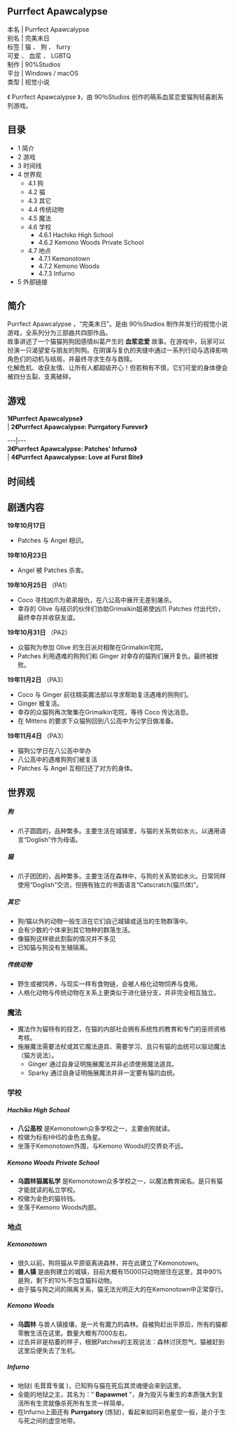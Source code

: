 Purrfect Apawcalypse  
---  
本名  |  Purrfect Apawcalypse   
别名  |  完美末日   
标签  |  猫  、  狗  、  furry    
可爱  、  血浆  、  LGBTQ  
制作  |  90%Studios   
平台  |  Windows  /  macOS   
类型  |  视觉小说   
  
《  Purrfect Apawcalypse  》，由  90％Studios  创作的萌系血浆恋爱猫狗轻喜剧系列游戏。

##  目录

  * 1  简介 
  * 2  游戏 
  * 3  时间线 
  * 4  世界观 
    * 4.1  狗 
    * 4.2  猫 
    * 4.3  其它 
    * 4.4  传统动物 
    * 4.5  魔法 
    * 4.6  学校 
      * 4.6.1  Hachiko High School 
      * 4.6.2  Kemono Woods Private School 
    * 4.7  地点 
      * 4.7.1  Kemonotown 
      * 4.7.2  Kemono Woods 
      * 4.7.3  Infurno 
  * 5  外部链接 

##  简介

Purrfect Apawcalypse  ，“完美末日”。是由  90％Studios  制作并发行的视觉小说游戏，全系列分为三部曲共四部作品。  
故事讲述了一个猫猫狗狗因感情纠葛产生的 **血浆恋爱**
故事。在游戏中，玩家可以扮演一只渴望爱与朋友的狗狗。在阴谋与复仇的夹缝中通过一系列行动与选择影响角色们的动机与结局，并最终寻求生存与救赎。  
化解危机、收获友情、让所有人都超级开心！但若稍有不慎，它们可爱的身体便会被四分五裂、支离破碎。

##  游戏

**1《Purrfect Apawcalypse》**  
|  **2《Purrfect Apawcalypse: Purrgatory Furever》**  
  
---|---  
**3《Purrfect Apawcalypse: Patches' Infurno》**  
|  **4《Purrfect Apawcalypse: Love at Furst Bite》**  
  
  
##  时间线

剧透内容  
---  
**19年10月17日**

  * Patches  与  Angel  相识。 

**19年10月23日**

  * Angel  被  Patches  杀害。 

**19年10月25日** （PA1）

  * Coco  寻找凶爪为弟弟报仇，在八公高中展开无差别屠杀。 
  * 幸存的  Olive  与结识的伙伴们协助Grimalkin姐弟使凶爪  Patches  付出代价，最终幸存并收获友谊。 

**19年10月31日** （PA2）

  * 众猫狗为参加  Olive  的生日派对相聚在Grimalkin宅院。 
  * Patches  利用遇难的狗狗们和  Ginger  对幸存的猫狗们展开复仇，最终被挫败。 

**19年11月2日** （PA3）

  * Coco  与  Ginger  前往精英魔法部以寻求帮助复活遇难的狗狗们。 
  * Ginger  被复活。 
  * 幸存的众猫狗再次聚集在Grimalkin宅院，等待  Coco  传达消息。 
  * 在  Mittens  的要求下众猫狗回到八公高中为公学日做准备。 

**19年11月4日** （PA3）

  * 猫狗公学日在八公高中举办 
  * 八公高中的遇难狗狗们被复活 
  * Patches  与  Angel  互相归还了对方的身体。 

  
  
##  世界观

#####  狗

  * 爪子圆圆的，品种繁多。主要生活在城镇里，与猫的关系势如水火。以通用语言“Doglish”作为母语。 

#####  猫

  * 爪子团团的，品种繁多。主要生活在森林中，与狗的关系势如水火。日常同样使用“Doglish”交流，但拥有独立的书面语言“Catscratch(猫爪体)”。 

#####  其它

  * 狗/猫以外的动物一般生活在它们自己城镇或适当的生物群落中。 
  * 会有少数的个体来到其它物种的群落生活。 
  * 像猫狗这样彼此割裂的情况并不多见 
  * 已知猫与狗没有生殖隔离。 

#####  传统动物

  * 野生或被饲养，与现实一样有食物链，会被人格化动物饲养与食用。 
  * 人格化动物与传统动物在关系上更类似于进化链分支，并非完全相互独立。 

###  魔法

  * 魔法作为猫特有的技艺，在猫的内部社会拥有系统性的教育和专门的巫师资格考核。 
  * 施展魔法需要法杖或其它魔法道具、需要学习、且只有猫的血统可以驱动魔法（猫方说法）。 
    * Ginger  通过自身证明施展魔法并非必须使用魔法道具。 
    * Sparky  通过自身证明施展魔法并非一定要有猫的血统。 

###  学校

#####  Hachiko High School

  * **八公高校** 是Kemonotown众多学校之一，主要由狗就读。 
  * 校徽为标有HHS的金色五角星。 
  * 坐落于Kemonotown外围，与Kemono Woods的交界处不远。 

#####  Kemono Woods Private School

  * **乌圆林猫属私学** 是Kemonotown众多学校之一，以魔法教育闻名。是只有猫才能就读的私立学校。 
  * 校徽为金色的猫铃铛。 
  * 坐落于Kemono Woods内部。 

###  地点

#####  Kemonotown

  * 很久以前，狗将猫从平原驱离进森林，并在此建立了Kemonotown。 
  * **兽人镇** 是由狗建立的城镇，目前大概有15000只动物居住在这里，其中90%是狗，剩下的10%不包含猫科动物。 
  * 由于猫与狗之间的隔离关系，猫无法光明正大的在Kemonotown中正常穿行。 

#####  Kemono Woods

  * **乌圆林** 与兽人镇接壤，是一片有魔力的森林。自被狗赶出平原后，所有的猫都零散生活在这里。数量大概有7000左右。 
  * 过去并非是枯萎的样子，根据Patches的主观说法：森林讨厌怨气，猫被赶到这里后便失去了生机。 

#####  Infurno

  * 地狱(  毛茸茸专属  )，已知狗与猫在死后其灵魂便会来到这里。 
  * 全能的地狱之主，其名为：“ **Bapawmet** ”，身为毁灭与重生的本质强大到复活所有生灵就像杀死所有生灵一样简单。 
  * 在Infurno上面还有 **Purrgatory** (炼狱)，看起来如同彩色星空一般，是介于生与死之间的虚空地带。 